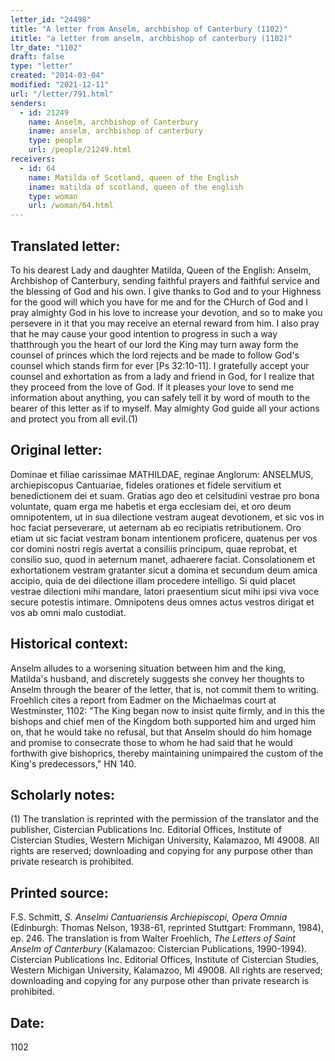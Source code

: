 ```yaml
---
letter_id: "24498"
title: "A letter from Anselm, archbishop of Canterbury (1102)"
ititle: "a letter from anselm, archbishop of canterbury (1102)"
ltr_date: "1102"
draft: false
type: "letter"
created: "2014-03-04"
modified: "2021-12-11"
url: "/letter/791.html"
senders:
  - id: 21249
    name: Anselm, archbishop of Canterbury
    iname: anselm, archbishop of canterbury
    type: people
    url: /people/21249.html
receivers:
  - id: 64
    name: Matilda of Scotland, queen of the English
    iname: matilda of scotland, queen of the english
    type: woman
    url: /woman/64.html
---
```

<h2> Translated letter:</h2>To his dearest Lady and daughter Matilda, Queen of the English:  Anselm, Archbishop of Canterbury, sending faithful prayers and faithful service and the blessing of God and his own.
I give thanks to God and to your Highness for the good will which you have for me and for the CHurch of God and I pray almighty God in his love to increase your devotion, and so to make you persevere in it that you may receive an eternal reward from him.  I also pray that he may cause your good intention to progress in such a way thatthrough you the heart of our lord the King may turn away form the counsel of princes which the lord rejects and be made to follow God's counsel which stands firm for ever [Ps 32:10-11].  I gratefully accept your counsel and exhortation as from a lady and friend in God, for I realize that they proceed from the love of God.  If it pleases your love to send me information about anything, you can safely tell it by word of mouth to the bearer of this letter as if to myself.  May almighty God guide all your actions and protect you from all evil.(1)
<h2 class="mt-4"> Original letter:</h2>Dominae et filiae carissimae MATHILDAE, reginae Anglorum:  ANSELMUS, archiepiscopus Cantuariae, fideles orationes et fidele servitium et benedictionem dei et suam.
Gratias ago deo et celsitudini vestrae pro bona voluntate, quam erga me habetis et erga ecclesiam dei, et oro deum omnipotentem, ut in sua dilectione vestram augeat devotionem, et sic vos in hoc faciat perseverare, ut aeternam ab eo recipiatis retributionem.  Oro etiam ut sic faciat vestram bonam intentionem proficere, quatenus per vos cor domini nostri regis avertat a consiliis principum, quae reprobat, et consilio suo, quod in aeternum manet, adhaerere faciat.  Consolationem et exhortationem vestram gratanter sicut a domina et secundum deum amica accipio, quia de dei dilectione illam procedere intelligo.  Si quid placet vestrae dilectioni mihi mandare, latori praesentium sicut mihi ipsi viva voce secure potestis intimare.  Omnipotens deus omnes actus vestros dirigat et vos ab omni malo custodiat.
<h2 class="mt-4"> Historical context:</h2>Anselm alludes to a worsening situation between him and the king, Matilda's husband, and discretely suggests she convey her thoughts to Anselm through the bearer of the letter, that is, not commit them to writing.
Froehlich cites a report from Eadmer on the Michaelmas court at Westminster, 1102:  "The King began now to insist quite firmly, and in this the bishops and chief men of the Kingdom both supported him and urged him on, that he would take no refusal, but that Anselm should do him homage and promise to consecrate those to whom he had said that he would forthwith give bishoprics, thereby maintaining unimpaired the custom of the King's predecessors," HN 140.
<h2 class="mt-4"> Scholarly notes:</h2>(1)  The translation is reprinted with the permission of the translator and the publisher, Cistercian Publications Inc. Editorial Offices, Institute of Cistercian Studies, Western Michigan University, Kalamazoo, MI 49008.  All rights are reserved; downloading and copying for any purpose other than private research is prohibited.
<h2 class="mt-4"> Printed source:</h2><p>F.S. Schmitt, <em>S. Anselmi Cantuariensis Archiepiscopi, Opera Omnia</em> (Edinburgh: Thomas Nelson, 1938-61, reprinted Stuttgart: Frommann, 1984), ep. 246. The translation is from Walter Froehlich, <em>The Letters of Saint Anselm of Canterbury</em> (Kalamazoo: Cistercian Publications, 1990-1994). Cistercian Publications Inc. Editorial Offices, Institute of Cistercian Studies, Western Michigan University, Kalamazoo, MI 49008. All rights are reserved; downloading and copying for any purpose other than private research is prohibited.</p><h2 class="mt-4"> Date:</h2>1102